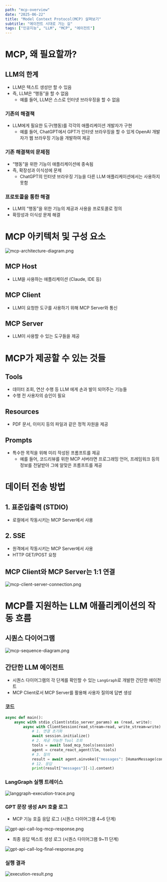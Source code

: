 ```yaml
---
path: "mcp-overview"
date: "2025-06-22"
title: "Model Context Protocol(MCP) 살펴보기"
subtitle: "에이전트 시대로 가는 길"
tags: ["인공지능", "LLM", "MCP", "에이전트"]
---
```


# MCP, 왜 필요할까?

## LLM의 한계

- LLM은 텍스트 생성만 할 수 있음
- 즉, LLM은 “행동”을 할 수 없음
    - 예를 들어, LLM은 스스로 인터넷 브라우징을 할 수 없음

### 기존의 해결책

- LLM에게 필요한 도구(행동)를 각각의 애플리케이션 개발자가 구현
    - 예를 들어, ChatGPT에서 GPT가 인터넷 브라우징을 할 수 있게 OpenAI 개발자가 웹 브라우징 기능을 개발하여 제공

### 기존 해결책의 문제점

- “행동”을 위한 기능이 애플리케이션에 종속됨
- 즉, 확장성과 이식성에 문제
    - ChatGPT의 인터넷 브라우징 기능을 다른 LLM 애플리케이션에서는 사용하지 못함

### 프로토콜을 통한 해결

- LLM의 “행동”을 위한 기능의 제공과 사용을 프로토콜로 정의
- 확장성과 이식성 문제 해결

# MCP 아키텍처 및 구성 요소

![mcp-architecture-diagram.png](images/mcp-architecture-diagram.png)

## MCP Host

- LLM을 사용하는 애플리케이션 (Claude, IDE 등)

## MCP Client

- LLM이 요청한 도구를 사용하기 위해 MCP Server와 통신

## MCP Server

- LLM이 사용할 수 있는 도구들을 제공

# MCP가 제공할 수 있는 것들

## Tools

- 데이터 조회, 연산 수행 등 LLM 에게 손과 발이 되어주는 기능들
- 수행 전 사용자의 승인이 필요

## Resources

- PDF 문서, 이미지 등의 파일과 같은 정적 자원을 제공

## Prompts

- 특수한 목적을 위해 미리 작성된 프롬프트를 제공
    - 예를 들어, 코드리뷰를 위한 MCP 서버라면 프로그래밍 언어, 프레임워크 등의 정보를 전달받아 그에 알맞은 프롬프트를 제공

# 데이터 전송 방법

## 1. 표준입출력 (STDIO)

- 로컬에서 작동시키는 MCP Server에서 사용

## 2. SSE

- 원격에서 작동시키는 MCP Server에서 사용
- HTTP GET/POST 요청

## MCP Client와 MCP Server는 1:1 연결

![mcp-client-server-connection.png](images/mcp-client-server-connection.png)

# MCP를 지원하는 LLM 애플리케이션의 작동 흐름

## 시퀀스 다이어그램

![mcp-sequence-diagram.png](images/mcp-sequence-diagram.png)

## 간단한 LLM 에이전트

- 시퀀스 다이어그램의 각 단계를 확인할 수 있는 `LangGraph`로 개발한 간단한 에이전트
- MCP Client로서 MCP Server를 활용해 사용자 질의에 답변 생성

### 코드

```python
async def main():
    async with stdio_client(stdio_server_params) as (read, write):
        async with ClientSession(read_stream=read, write_stream=write) as session:
            # 1. 연결 초기화
            await session.initialize()
            # 2. 제공 가능한 Tool 조회
            tools = await load_mcp_tools(session)
            agent = create_react_agent(llm, tools)
            # 3. 질의
            result = await agent.ainvoke({"messages": [HumanMessage(content="뉴욕의 현재 날씨는?")]})
            # 12. 응답
            print(result["messages"][-1].content)
```

### LangGraph 실행 트레이스

![langgraph-execution-trace.png](images/langgraph-execution-trace.png)

### GPT 문장 생성 API 호출 로그

- MCP 기능 호출 응답 로그 (시퀀스 다이어그램 4~6 단계)

![gpt-api-call-log-mcp-response.png](images/gpt-api-call-log-mcp-response.png)

- 최종 응답 텍스트 생성 로그 (시퀀스 다이어그램 9~11 단계)

![gpt-api-call-log-final-response.png](images/gpt-api-call-log-final-response.png)

### 실행 결과

![execution-result.png](images/execution-result.png)
